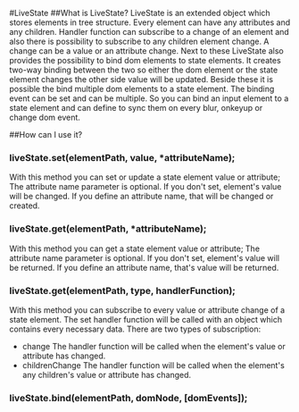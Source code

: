 #LiveState
##What is LiveState?
LiveState is an extended object which stores elements in tree structure. Every element can have any attributes and
any children. Handler function can subscribe to a change of an element and also there is possibility to subscribe to
any children element change. A change can be a value or an attribute change.
Next to these LiveState also provides the possibility to bind dom elements to state elements. It creates two-way binding
between the two so either the dom element or the state element changes the other side value will be updated. Beside these
it is possible the bind multiple dom elements to a state element. The binding event can be set and can be multiple.
So you can bind an input element to a state element and can define to sync them on every blur, onkeyup or change dom event.

##How can I use it?
### liveState.set(elementPath, value, *attributeName);
With this method you can set or update a state element value or attribute; The attribute name parameter is optional.
If you don't set, element's value will be changed. If you define an attribute name, that will be changed or created.

### liveState.get(elementPath, *attributeName);
With this method you can get a state element value or attribute; The attribute name parameter is optional.
If you don't set, element's value will be returned. If you define an attribute name, that's value will be returned.

### liveState.get(elementPath, type, handlerFunction);
With this method you can subscribe to every value or attribute change of a state element. The set handler function will
be called with an object which contains every necessary data.
There are two types of subscription:
- change
The handler function will be called when the element's value or attribute has changed.
- childrenChange
The handler function will be called when the element's any children's value or attribute has changed.

### liveState.bind(elementPath, domNode, [domEvents]);